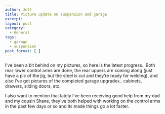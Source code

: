 ```yaml
---
author: Jeff
title: Picture update on suspension and garage
excerpt:
layout: post
category:
  - General
tags:
  - garage
  - suspension
post_format: [ ]
---
```

I’ve been a bit behind on my pictures, so here is the latest progress.  Both rear lower control arms are done, the rear uppers are coming along (just have a pic of the jig, but the steel is cut and they’re ready for welding), and also I’ve got pictures of the completed garage upgrades.. cabinets, drawers, sliding doors, etc.

I also want to mention that lately I’ve been receiving good help from my dad and my cousin Shane, they’ve both helped with working on the control arms in the past few days or so and its made things go a lot faster.

